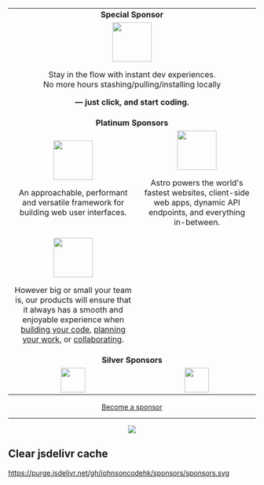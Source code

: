 <table>
  <tbody>
    <tr>
      <td align="center" valign="middle" colspan="2">
        <b>Special Sponsor</b>
      </td>
    </tr>
    <tr>
      <td align="center" valign="middle" colspan="2">
        <a href="https://stackblitz.com/">
          <img src="https://cdn.jsdelivr.net/gh/johnsoncodehk/sponsors/logos/StackBlitz.png" height="80" />
        </a>
        <p>Stay in the flow with instant dev experiences.<br>No more hours stashing/pulling/installing locally</p>
        <p><b> — just click, and start coding.</b></p>
      </td>
    </tr>
    <tr>
      <td align="center" valign="middle" colspan="2">
        <b>Platinum Sponsors</b>
      </td>
    </tr>
    <tr>
      <td align="center" valign="middle">
        <a href="https://vuejs.org/">
          <img src="https://cdn.jsdelivr.net/gh/johnsoncodehk/sponsors/logos/Vue.svg" height="80" />
        </a>
        <p>An approachable, performant and versatile framework for building web user interfaces.</p>
      </td>
      <td align="center" valign="middle">
        <a href="https://astro.build/">
          <img src="https://cdn.jsdelivr.net/gh/johnsoncodehk/sponsors/logos/Astro.svg" height="80" />
        </a>
        <p>Astro powers the world's fastest websites, client-side web apps, dynamic API endpoints, and everything in-between.</p>
      </td>
    </tr>
    <tr>
      <td align="center" valign="middle">
        <a href="[https://astro.build/](https://www.jetbrains.com/)">
          <img src="https://cdn.jsdelivr.net/gh/johnsoncodehk/sponsors/logos/JetBrains.svg" height="80" />
        </a>
        <p>However big or small your team is, our products will ensure that it always has a smooth and enjoyable experience when <br><a class="rs-link rs-link_mode_classic rs-link_theme_dark product-type-link" href="/products/#type=ci-cd"><span>building</span> your code</a>, <a class="rs-link rs-link_mode_classic rs-link_theme_dark product-type-link" href="/products/#type=pm"><span>planning</span> your work</a>, or <a class="rs-link rs-link_mode_classic rs-link_theme_dark product-type-link" href="/products/#type=code-review"><span>collaborating</span></a>.</p>
      </td>
      <td align="center" valign="middle">
      </td>
    </tr>
    <tr>
      <td align="center" valign="middle" colspan="2">
        <b>Silver Sponsors</b>
      </td>
    </tr>
    <tr>
      <td align="center" valign="middle">
        <a href="https://www.prefect.io/"><img src="https://cdn.jsdelivr.net/gh/johnsoncodehk/sponsors/logos/Prefect.svg" height="50" /></a>
      </td>
      <td align="center" valign="middle">
        <a href="https://www.techjobasia.com/"><img src="https://cdn.jsdelivr.net/gh/johnsoncodehk/sponsors/logos/TechJobAsia.png" height="50" /></a>
      </td>
    </tr>
  </tbody>
</table>

<p align="center">
	<a href="https://github.com/sponsors/johnsoncodehk">Become a sponsor</a>
</p>

---

<p align="center">
  <a href="https://cdn.jsdelivr.net/gh/johnsoncodehk/sponsors/sponsors.svg">
    <img src="https://cdn.jsdelivr.net/gh/johnsoncodehk/sponsors/sponsors.svg"/>
  </a>
</p>

## Clear jsdelivr cache

https://purge.jsdelivr.net/gh/johnsoncodehk/sponsors/sponsors.svg
